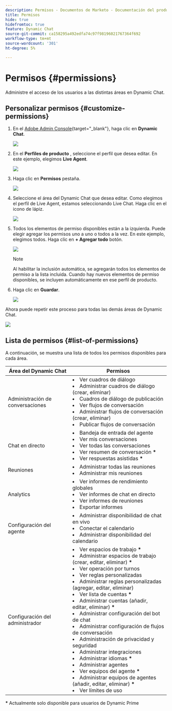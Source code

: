 ```yaml
---
description: Permisos - Documentos de Marketo - Documentación del producto
title: Permisos
hide: true
hidefromtoc: true
feature: Dynamic Chat
source-git-commit: ca158295a492edfa74c97f98196021767364f692
workflow-type: tm+mt
source-wordcount: '301'
ht-degree: 5%

---
```


# Permisos {#permissions}

Administre el acceso de los usuarios a las distintas áreas en Dynamic Chat.

## Personalizar permisos {#customize-permissions}

1. En el [Adobe Admin Console](https://adminconsole.adobe.com/){target="_blank"}, haga clic en **Dynamic Chat**.

   ![](assets/permissions-1.png)

1. En el **Perfiles de producto** , seleccione el perfil que desea editar. En este ejemplo, elegimos **Live Agent**.

   ![](assets/permissions-2.png)

1. Haga clic en **Permisos** pestaña.

   ![](assets/permissions-3.png)

1. Seleccione el área del Dynamic Chat que desea editar. Como elegimos el perfil de Live Agent, estamos seleccionando Live Chat. Haga clic en el icono de lápiz.

   ![](assets/permissions-4.png)

1. Todos los elementos de permiso disponibles están a la izquierda. Puede elegir agregar los permisos uno a uno o todos a la vez. En este ejemplo, elegimos todos. Haga clic en **+ Agregar todo** botón.

   ![](assets/permissions-5.png)

   >[!NOTE]
   >
   >Al habilitar la inclusión automática, se agregarán todos los elementos de permiso a la lista incluida. Cuando hay nuevos elementos de permiso disponibles, se incluyen automáticamente en ese perfil de producto.

1. Haga clic en **Guardar**.

   ![](assets/permissions-6.png)

Ahora puede repetir este proceso para todas las demás áreas de Dynamic Chat.

![](assets/permissions-7.png)

## Lista de permisos {#list-of-permissions}

A continuación, se muestra una lista de todos los permisos disponibles para cada área.

<table>
<thead>
  <tr>
    <th>Área del Dynamic Chat</th>
    <th>Permisos</th>
  </tr>
</thead>
<tbody>
  <tr>
    <td>Administración de conversaciones</td>
    <td><li>Ver cuadros de diálogo</li>
    <li>Administrar cuadros de diálogo (crear, eliminar)</li>
    <li>Cuadros de diálogo de publicación</li>
    <li>Ver flujos de conversación</li>
    <li>Administrar flujos de conversación (crear, eliminar)</li>
    <li>Publicar flujos de conversación</li></td>
  </tr>
  <tr>
    <td>Chat en directo</td>
    <td><li>Bandeja de entrada del agente</li>
    <li>Ver mis conversaciones</li>
    <li>Ver todas las conversaciones</li>
    <li>Ver resumen de conversación <b>*</b></li>
    <li>Ver respuestas asistidas <b>*</b></li></td>
  </tr>
  <tr>
    <td>Reuniones</td>
    <td><li>Administrar todas las reuniones</li>
    <li>Administrar mis reuniones</li></td>
  </tr>
  <tr>
    <td>Analytics</td>
    <td><li>Ver informes de rendimiento globales</li>
    <li>Ver informes de chat en directo</li>
    <li>Ver informes de reuniones</li>
    <li>Exportar informes</li></td>
  </tr>
  <tr>
    <td>Configuración del agente</td>
    <td><li>Administrar disponibilidad de chat en vivo</li>
    <li>Conectar el calendario</li>
    <li>Administrar disponibilidad del calendario</li></td>
  </tr>
  <tr>
    <td>Configuración del administrador</td>
    <td><li>Ver espacios de trabajo <b>*</b></li>
    <li>Administrar espacios de trabajo (crear, editar, eliminar) <b>*</b></li>
    <li>Ver operación por turnos</li>
    <li>Ver reglas personalizadas</li>
    <li>Administrar reglas personalizadas (agregar, editar, eliminar)</li>
    <li>Ver lista de cuentas <b>*</b></li>
    <li>Administrar cuentas (añadir, editar, eliminar) <b>*</b></li>
    <li>Administrar configuración del bot de chat</li>
    <li>Administrar configuración de flujos de conversación</li>
    <li>Administración de privacidad y seguridad</li>
    <li>Administrar integraciones</li>
    <li>Administrar idiomas <b>*</b></li>
    <li>Administrar agentes</li>
    <li>Ver equipos del agente <b>*</b></li>
    <li>Administrar equipos de agentes (añadir, editar, eliminar) <b>*</b></li>
    <li>Ver límites de uso</li></td>
  </tr>
</tbody>
</table>

**&#42;** Actualmente solo disponible para usuarios de Dynamic Prime
